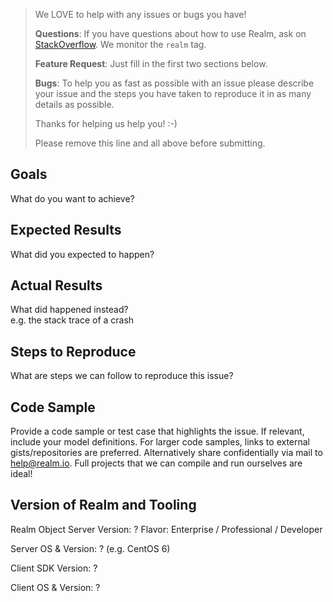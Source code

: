 > We LOVE to help with any issues or bugs you have!
>
> **Questions**: If you have questions about how to use Realm, ask on 
> [StackOverflow](http://stackoverflow.com/questions/ask?tags=realm).
> We monitor the `realm` tag.
>
> **Feature Request**: Just fill in the first two sections below.
>
> **Bugs**: To help you as fast as possible with an issue please describe your issue
> and the steps you have taken to reproduce it in as many details as possible.
>
> Thanks for helping us help you! :-)
>
> Please remove this line and all above before submitting.

## Goals

What do you want to achieve?

## Expected Results

What did you expected to happen?

## Actual Results

What did happened instead?  
e.g. the stack trace of a crash

## Steps to Reproduce

What are steps we can follow to reproduce this issue?

## Code Sample

Provide a code sample or test case that highlights the issue.
If relevant, include your model definitions.
For larger code samples, links to external gists/repositories are preferred.
Alternatively share confidentially via mail to help@realm.io.
Full projects that we can compile and run ourselves are ideal!

## Version of Realm and Tooling

Realm Object Server Version: ?
Flavor: Enterprise / Professional / Developer

Server OS & Version: ? (e.g. CentOS 6)

Client SDK Version: ?

Client OS & Version: ?

